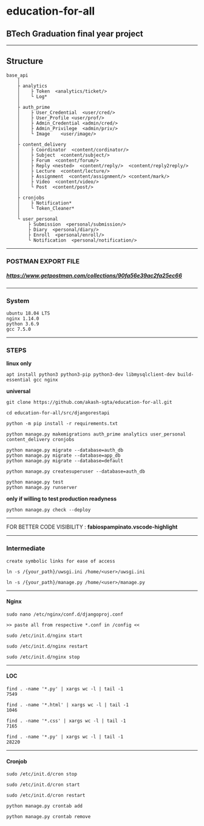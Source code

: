 # education-for-all

## BTech Graduation final year project

***

## Structure

```
base_api
    │
    ├ analytics
    │    ├ Token  <analytics/ticket/>
    │    └ Log*
    │
    ├ auth_prime
    │    ├ User_Credential  <user/cred/>
    │    ├ User_Profile <user/prof/>
    │    ├ Admin_Credential <admin/cred/>  
    │    ├ Admin_Privilege  <admin/priv/>
    │    └ Image    <user/image/>
    │
    ├ content_delivery
    │    ├ Coordinator  <content/cordinator/>
    │    ├ Subject  <content/subject/>
    │    ├ Forum  <content/forum/>
    │    ├ Reply <nested>  <content/reply/>  <content/reply2reply/>
    │    ├ Lecture  <content/lecture/>
    │    ├ Assignment  <content/assignment/> <content/mark/>
    │    ├ Video  <content/video/>
    │    └ Post  <content/post/>
    │
    ├ cronjobs
    │    ├ Notification*
    │    └ Token_Cleaner*
    │
    └ user_personal
        ├ Submission  <personal/submission/>
        ├ Diary  <personal/diary/>
        ├ Enroll  <personal/enroll/>
        └ Notification  <personal/notification/>
```

***

### POSTMAN EXPORT FILE

##### <https://www.getpostman.com/collections/90fa56e39ac2fa25ec66>

***

### System

```
ubuntu 18.04 LTS
nginx 1.14.0
python 3.6.9
gcc 7.5.0
```

***

### STEPS

**linux only**
```
apt install python3 python3-pip python3-dev libmysqlclient-dev build-essential gcc nginx
```

**universal**
```
git clone https://github.com/akash-sgta/education-for-all.git

cd education-for-all/src/djangorestapi

python -m pip install -r requirements.txt

python manage.py makemigrations auth_prime analytics user_personal content_delivery cronjobs

python manage.py migrate --database=auth_db
python manage.py migrate --database=app_db
python manage.py migrate --database=default

python manage.py createsuperuser --database=auth_db

python manage.py test
python manage.py runserver
```

**only if willing to test production readyness**
```
python manage.py check --deploy
```

***

FOR BETTER CODE VISIBILITY : __fabiospampinato.vscode-highlight__

***

### Intermediate

```
create symbolic links for ease of access

ln -s /{your_path}/uwsgi.ini /home/<user>/uwsgi.ini

ln -s /{your_path}/manage.py /home/<user>/manage.py
```

***

#### Nginx

```
sudo nano /etc/nginx/conf.d/djangoproj.conf

>> paste all from respective *.conf in /config <<

sudo /etc/init.d/nginx start

sudo /etc/init.d/nginx restart

sudo /etc/init.d/nginx stop
```

***

#### LOC 

```
find . -name '*.py' | xargs wc -l | tail -1
7549

find . -name '*.html' | xargs wc -l | tail -1
1046

find . -name '*.css' | xargs wc -l | tail -1
7165

find . -name '*.py' | xargs wc -l | tail -1
28220
```

***

#### Cronjob

```
sudo /etc/init.d/cron stop

sudo /etc/init.d/cron start

sudo /etc/init.d/cron restart

python manage.py crontab add

python manage.py crontab remove
```